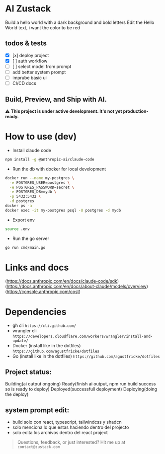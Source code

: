 # AI Zustack

Build a hello world with a dark background and bold letters
Edit the Hello World text, i want the color to be red

## todos & tests
- [x] [x] deploy project
- [x] [ ] auth workflow
- [ ] [ ] select model from prompt
- [ ] add better system prompt
- [ ] imprube basic ui
- [ ] CI/CD docs

## Build, Preview, and Ship with AI.

⚠️ **This project is under active development. It's not yet production-ready.**

# How to use (dev)
- Install claude code
```bash
npm install -g @anthropic-ai/claude-code
```
- Run the db with docker for local development
```bash
docker run --name my-postgres \
  -e POSTGRES_USER=postgres \
  -e POSTGRES_PASSWORD=secret \
  -e POSTGRES_DB=mydb \
  -p 5432:5432 \
  -d postgres
docker ps -a
docker exec -it my-postgres psql -U postgres -d mydb
```
- Export env
```bash
source .env
```
- Run the go server
```bash
go run cmd/main.go
```

# Links and docs
(https://docs.anthropic.com/en/docs/claude-code/sdk)
(https://docs.anthropic.com/en/docs/about-claude/models/overview)
(https://console.anthropic.com/cost)

# Dependencies
- gh cli `https://cli.github.com/`
- wrangler cli `https://developers.cloudflare.com/workers/wrangler/install-and-update/`
- Docker (install like in the dotfiles) `https://github.com/agustfricke/dotfiles`
- Go (install like in the dotfiles) `https://github.com/agustfricke/dotfiles`

## Project status:
Building(ai output ongoing)
Ready(finish ai output, npm run build success so is ready to deploy)
Deployed(successfull deployment)
Deploying(doing the deploy)

## system prompt edit: 
- build solo con react, typescript, tailwindcss y shadcn
- solo menciona lo que estas haciendo dentro del projecto
- solo edita los archivos dentro del react project


> Questions, feedback, or just interested? Hit me up at ```contact@zustack.com```
